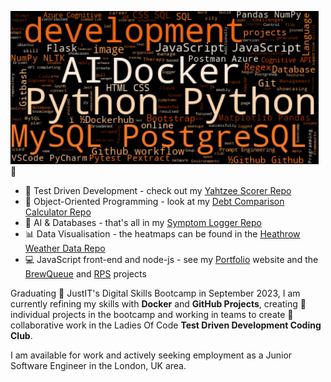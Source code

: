 ![Ellen Houghton Skills Word Cloud](https://github.com/annwyl21/annwyl21.github.io/blob/main/images/EllenHoughtonCVwordcloudAug16.png) 👋
- &#129514; Test Driven Development - check out my [Yahtzee Scorer Repo](https://github.com/annwyl21/yahtzee)
- &#128105; Object-Oriented Programming - look at my [Debt Comparison Calculator Repo](https://github.com/annwyl21/debt_comparison)
- &#129302; AI & Databases - that's all in my [Symptom Logger Repo](https://github.com/annwyl21/symptom_record)
- &#128202; Data Visualisation - the heatmaps can be found in the [Heathrow Weather Data Repo](https://github.com/annwyl21/heatmap_weather)
- &#128187; JavaScript front-end and node-js - see my [Portfolio](https://annwyl21.github.io/) website and the [BrewQueue](https://annwyl21.github.io/Fulfillment/index.html) and [RPS](https://annwyl21.github.io/RockPaperScissors/Assignment_5_Ellen_2of3.html) projects

Graduating &#127979; JustIT's Digital Skills Bootcamp in September 2023, I am currently refining my skills with **Docker** and **GitHub Projects**, creating &#128195;individual projects in the bootcamp and working in teams to create 🤝collaborative work in the Ladies Of Code **Test Driven Development Coding Club**.

I am available for work and actively seeking employment as a Junior Software Engineer in the London, UK area.

